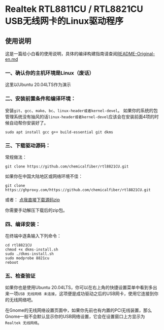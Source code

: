 # Realtek RTL8811CU / RTL8821CU USB无线网卡的Linux驱动程序

## 使用说明
这是一篇给小白看的使用说明，具体的编译构建指南请查阅<a href="https://github.com/chemicalfiber/rtl8821CU/tree/master/README-Original-en.md">README-Original-en.md<a/>

### 一、确认你的主机环境是Linux（废话）
这里以Ubuntu 20.04LTS作为演示

### 二、安装前置条件和编译环境：
安装`git`、`gcc`、`make`、`bc`、`linux-header或者kernel-devel`。
如果你的系统的包管理系统没有抽风的话`linux-header或者kernel-devel`应该会在安装前面4项的时候自动帮你安装好了。
```shell script
sudo apt install gcc g++ build-essential git dkms
```
### 三、下载驱动源码：
常规做法：
```shell script
git clone https://github.com/chemicalfiber/rtl8821CU.git
```
如果你在中国大陆地区或网络环境不佳：
```shell script
git clone https://ghproxy.com/https://github.com/chemicalfiber/rtl8821CU.git
```
或者：
<a href="https://ghproxy.com/https://github.com/chemicalfiber/rtl8821CU/archive/master.zip" target="_blank">点我直接下载源码zip</a>

你需要手动解压下载后的zip包。
### 四、编译安装：
在终端中逐条输入下列命令：
```shell script
cd rtl8821CU
chmod +x dkms-install.sh
sudo ./dkms-install.sh
sudo modprobe 8821cu
reboot
```

### 五、检查验证
如果你也是使用Ubuntu 20.04LTS，你可以在右上角的快捷设置菜单中看到多出来一项`USB 无线网络 未连接`，这项便是成功驱动之后的USB网卡，使用它连接到你的无线网络吧。

在Gnome的无线网络设置页面中，如果你先前也有内置的PCI无线装置，那么Gnome一般不会默认显示你的USB网络设置，它会在设置窗口上方显示为`Realtek 无线网络`。